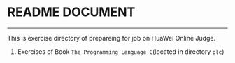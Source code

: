 # README DOCUMENT
------

This is exercise directory of prepareing for job on HuaWei Online Judge.

1. Exercises of Book `The Programming Language C`(located in directory `plc`)
